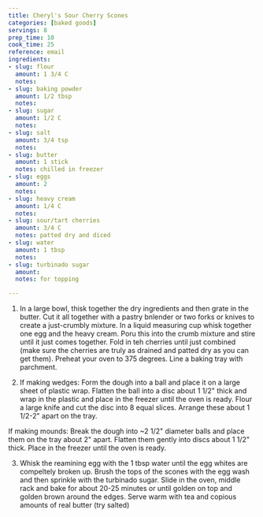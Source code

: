 ```yaml
---
title: Cheryl's Sour Cherry Scones
categories: [baked goods]
servings: 8
prep_time: 10
cook_time: 25
reference: email
ingredients:
- slug: flour
  amount: 1 3/4 C
  notes:
- slug: baking powder
  amount: 1/2 tbsp
  notes:
- slug: sugar
  amount: 1/2 C
  notes:
- slug: salt
  amount: 3/4 tsp
  notes:
- slug: butter
  amount: 1 stick
  notes: chilled in freezer
- slug: eggs
  amount: 2
  notes:
- slug: heavy cream
  amount: 1/4 C
  notes:
- slug: sour/tart cherries
  amount: 3/4 C
  notes: patted dry and diced
- slug: water
  amount: 1 tbsp
  notes:
- slug: turbinado sugar
  amount:
  notes: for topping

---
```


1. In a large bowl, thisk together the dry ingredients and then grate in the butter. Cut it all together with a pastry bnlender or two forks or knives to create a just-crumbly mixture. In a liquid measuring cup whisk together one egg and the heavy cream. Poru this into the crumb mixture and stire until it just comes together. Fold in teh cherries until just combined (make sure the cherries are truly as drained and patted dry as you can get them). Preheat your oven to 375 degrees. Line a baking tray with parchment.

2. If making wedges: Form the dough into a ball and place it on a large sheet of plastic wrap. Flatten the ball into a disc about 1 1/2" thick and wrap in the plastic and place in the freezer until the oven is ready. Flour a large knife and cut the disc into 8 equal slices. Arrange these about 1 1/2-2" apart on the tray.

If making mounds: Break the dough into ~2 1/2" diameter balls and place them on the tray about 2" apart. Flatten them gently into discs about 1 1/2" thick. Place in the freezer until the oven is ready.

3. Whisk the reamining egg with the 1 tbsp water until the egg whites are compeltely broken up. Brush the tops of the scones with the egg wash and then sprinkle with the turbinado sugar. Slide in the oven, middle rack and bake for about 20-25 minutes or until golden on top and golden brown around the edges. Serve warm with tea and copious amounts of real butter (try salted)

